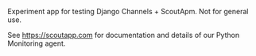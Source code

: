 Experiment app for testing Django Channels + ScoutApm. Not for general use.

See https://scoutapp.com for documentation and details of our Python Monitoring
agent.
